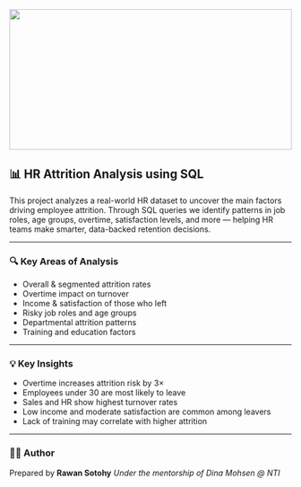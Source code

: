 <img src="https://i.gifer.com/origin/00/00b39bade24cd62da12ad886bfe11d78.gif" width="100%" height="250" />


## 📊 HR Attrition Analysis using SQL

This project analyzes a real-world HR dataset to uncover the main factors driving employee attrition. Through SQL queries we identify patterns in job roles, age groups, overtime, satisfaction levels, and more — helping HR teams make smarter, data-backed retention decisions.

---

### 🔍 Key Areas of Analysis

* Overall & segmented attrition rates
* Overtime impact on turnover
* Income & satisfaction of those who left
* Risky job roles and age groups
* Departmental attrition patterns
* Training and education factors

---

### 💡 Key Insights

* Overtime increases attrition risk by 3×
* Employees under 30 are most likely to leave
* Sales and HR show highest turnover rates
* Low income and moderate satisfaction are common among leavers
* Lack of training may correlate with higher attrition

---

### 👩‍💻 Author

Prepared by **Rawan Sotohy**
*Under the mentorship of Dina Mohsen @ NTI*
